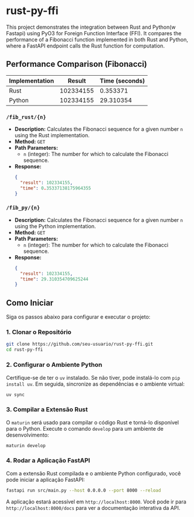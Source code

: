 # rust-py-ffi

This project demonstrates the integration between Rust and Python(w Fastapi) using PyO3 for Foreign Function Interface (FFI). It compares the performance of a Fibonacci function implemented in both Rust and Python, where a FastAPI endpoint calls the Rust function for computation.

## Performance Comparison (Fibonacci)

| Implementation | Result    | Time (seconds) |
| -------------- | --------- | -------------- |
| Rust           | 102334155 | 0.353371       |
| Python         | 102334155 | 29.310354      |

### `/fib_rust/{n}`

- **Description:** Calculates the Fibonacci sequence for a given number `n` using the Rust implementation.
- **Method:** `GET`
- **Path Parameters:**
  - `n` (integer): The number for which to calculate the Fibonacci sequence.
- **Response:**
  ```json
  {
    "result": 102334155,
    "time": 0.35337138175964355
  }
  ```

### `/fib_py/{n}`

- **Description:** Calculates the Fibonacci sequence for a given number `n` using the Python implementation.
- **Method:** `GET`
- **Path Parameters:**
  - `n` (integer): The number for which to calculate the Fibonacci sequence.
- **Response:**
  ```json
  {
    "result": 102334155,
    "time": 29.310354709625244
  }
  ```

## Como Iniciar

Siga os passos abaixo para configurar e executar o projeto:

### 1. Clonar o Repositório

```bash
git clone https://github.com/seu-usuario/rust-py-ffi.git
cd rust-py-ffi
```

### 2. Configurar o Ambiente Python

Certifique-se de ter o `uv` instalado. Se não tiver, pode instalá-lo com `pip install uv`.
Em seguida, sincronize as dependências e o ambiente virtual:

```bash
uv sync
```

### 3. Compilar a Extensão Rust

O `maturin` será usado para compilar o código Rust e torná-lo disponível para o Python. Execute o comando `develop` para um ambiente de desenvolvimento:

```bash
maturin develop
```

### 4. Rodar a Aplicação FastAPI

Com a extensão Rust compilada e o ambiente Python configurado, você pode iniciar a aplicação FastAPI:

```bash
fastapi run src/main.py --host 0.0.0.0 --port 8000 --reload
```

A aplicação estará acessível em `http://localhost:8000`. Você pode ir para `http://localhost:8000/docs` para ver a documentação interativa da API.
